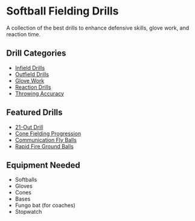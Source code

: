 # Softball Fielding Drills

A collection of the best drills to enhance defensive skills, glove work, and reaction time.

## Drill Categories

- [Infield Drills](./infield.md)
- [Outfield Drills](./outfield.md)
- [Glove Work](./glove-work.md)
- [Reaction Drills](./reaction.md)
- [Throwing Accuracy](./throwing.md)

## Featured Drills

- [21-Out Drill](./infield.md#21-out)
- [Cone Fielding Progression](./infield.md#cone-fielding)
- [Communication Fly Balls](./outfield.md#communication)
- [Rapid Fire Ground Balls](./reaction.md#rapid-fire)

## Equipment Needed

- Softballs
- Gloves
- Cones
- Bases
- Fungo bat (for coaches)
- Stopwatch
